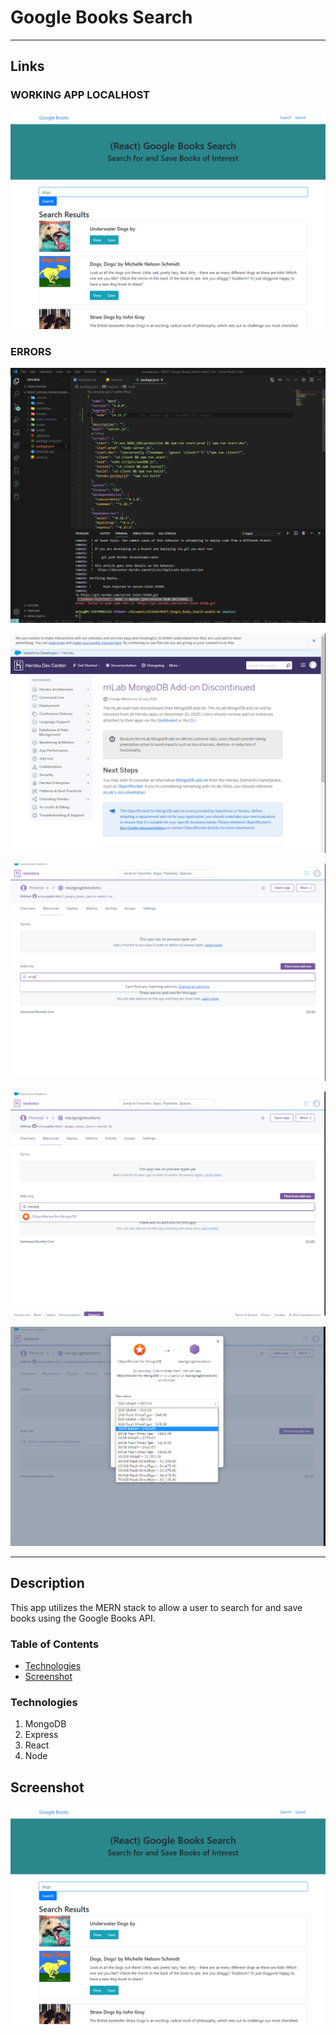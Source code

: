# Google Books Search

---

## Links 

### WORKING APP LOCALHOST
![Working app localhost](./client/public/assets/images/googlebooks.png)

### ERRORS
![heroku push error](./client/public/assets/images/herokuerror.png)

![mlab discontinued](./client/public/assets/images/mlabdiscontinued.png)

![nomlab](./client/public/assets/images/nomlab.png)

![objectrocket](./client/public/assets/images/objectrocket.png)

![objectpaid](./client/public/assets/images/objectpaid.png)



---

## Description

This app utilizes the MERN stack to allow a user to search for and save books using the Google Books API.

### Table of Contents

- [Technologies](#technologies)
- [Screenshot](#screenshot)

### Technologies

1. MongoDB
2. Express
3. React
4. Node

## Screenshot

![Home Screen](./client/public/assets/images/googlebooks.png)
